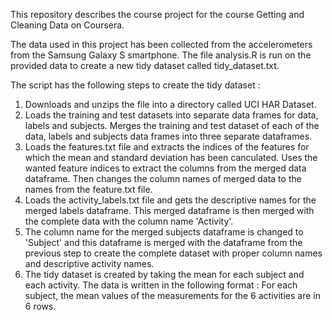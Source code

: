 This repository describes the course project for the course Getting and Cleaning Data on Coursera.

The data used in this project has been collected from the accelerometers from the Samsung Galaxy S smartphone. The file analysis.R is run on the provided data to create a new tidy dataset called tidy_dataset.txt.

The script has the following steps to create the tidy dataset :
 1. Downloads and unzips the file into a directory called UCI HAR Dataset.
 2. Loads the training and test datasets into separate data frames for data, labels and subjects. Merges the training and test dataset of each of the data, labels and subjects data frames into three separate dataframes.
 3. Loads the features.txt file and extracts the indices of the features for which the mean and standard deviation has been canculated. Uses the wanted feature indices to extract the columns from the merged data dataframe. Then changes the column names of merged data to the names from the feature.txt file.
 4. Loads the activity_labels.txt file and gets the descriptive names for the merged labels dataframe. This merged dataframe is then merged with the complete data with the column name 'Activity'.
 5. The column name for the merged subjects dataframe is changed to 'Subject' and this dataframe is merged with the dataframe from the previous step to create the complete dataset with proper column names and descriptive activity names.
 6. The tidy dataset is created by taking the mean for each subject and each activity. The data is written in the following format : For each subject, the mean values of the measurements for the 6 activities are in 6 rows. 
